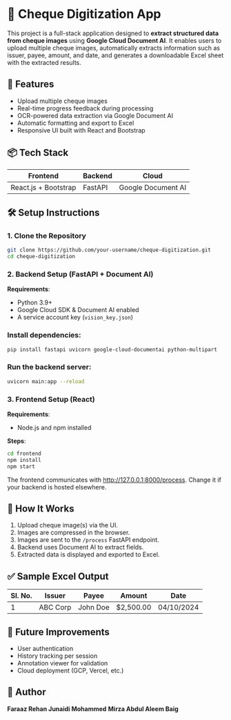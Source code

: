 # 🧾 Cheque Digitization App

This project is a full-stack application designed to **extract structured data from cheque images** using **Google Cloud Document AI**. It enables users to upload multiple cheque images, automatically extracts information such as issuer, payee, amount, and date, and generates a downloadable Excel sheet with the extracted results.

## 🚀 Features

- Upload multiple cheque images
- Real-time progress feedback during processing
- OCR-powered data extraction via Google Document AI
- Automatic formatting and export to Excel
- Responsive UI built with React and Bootstrap

## 📦 Tech Stack

| Frontend                | Backend    | Cloud                |
|------------------------|------------|----------------------|
| React.js + Bootstrap   | FastAPI    | Google Document AI   |

## 🛠️ Setup Instructions

### 1. Clone the Repository

```bash
git clone https://github.com/your-username/cheque-digitization.git
cd cheque-digitization
```


### 2. Backend Setup (FastAPI + Document AI)

**Requirements**:

- Python 3.9+
- Google Cloud SDK & Document AI enabled
- A service account key (`vision_key.json`)

### Install dependencies:

```bash
pip install fastapi uvicorn google-cloud-documentai python-multipart
```

### Run the backend server:

```bash
uvicorn main:app --reload
```

### 3. Frontend Setup (React)

**Requirements**:

- Node.js and npm installed

**Steps**:

```bash
cd frontend
npm install
npm start
```

The frontend communicates with http://127.0.0.1:8000/process. Change it if your backend is hosted elsewhere.

## 📸 How It Works

1. Upload cheque image(s) via the UI.
2. Images are compressed in the browser.
3. Images are sent to the `/process` FastAPI endpoint.
4. Backend uses Document AI to extract fields.
5. Extracted data is displayed and exported to Excel.


## ✅ Sample Excel Output

| Sl. No. | Issuer    | Payee    | Amount    | Date       |
|---------|-----------|----------|-----------|------------|
| 1       | ABC Corp  | John Doe | $2,500.00 | 04/10/2024 |

## 🧰 Future Improvements

- User authentication  
- History tracking per session  
- Annotation viewer for validation  
- Cloud deployment (GCP, Vercel, etc.)

## 👤 Author

**Faraaz Rehan Junaidi Mohammed**
**Mirza Abdul Aleem Baig**
